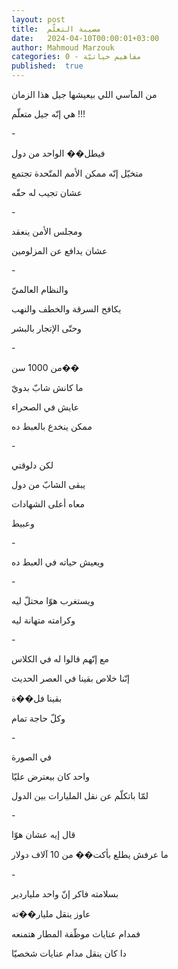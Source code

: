 ```yaml
---
layout: post
title:  مصيبة التعلّم
date:   2024-04-10T00:00:01+03:00
author: Mahmoud Marzouk
categories: 0 - مفاهيم حياتيّة
published:  true
---
```

من المآسي اللي بيعيشها جيل هذا الزمان

هي إنّه جيل متعلّم !!!

\-

فيطل�� الواحد من دول

متخيّل إنّه ممكن الأمم المتّحدة تجتمع

عشان تجيب له حقّه

\-

ومجلس الأمن ينعقد

عشان يدافع عن المزلومين

\-

والنظام العالميّ

يكافح السرقة والخطف والنهب

وحتّى الإتجار بالبشر

\-

من 1000 سن��

ما كانش شابّ بدويّ

عايش في الصحراء

ممكن ينخدع بالعبط ده

\-

لكن دلوقتي

يبقى الشابّ من دول

معاه أعلى الشهادات

وعبيط

\-

ويعيش حياته في العبط ده

\-

ويستغرب هوّا محتلّ ليه

وكرامته متهانة ليه

\-

مع إنّهم قالوا له في الكلاس

إنّنا خلاص بقينا في العصر الحديث

بقينا فل��ة

وكلّ حاجة تمام

\-

في الصورة

واحد كان بيعترض عليّا

لمّا باتكلّم عن نقل المليارات بين الدول

\-

قال إيه عشان هوّا

ما عرفش يطلع بأكت�� من 10 آلاف دولار

\-

بسلامته فاكر إنّ واحد ملياردير

عاوز ينقل مليار��ته

فمدام عنايات موظّفة المطار هتمنعه

دا كان ينقل مدام عنايات شخصيّا
